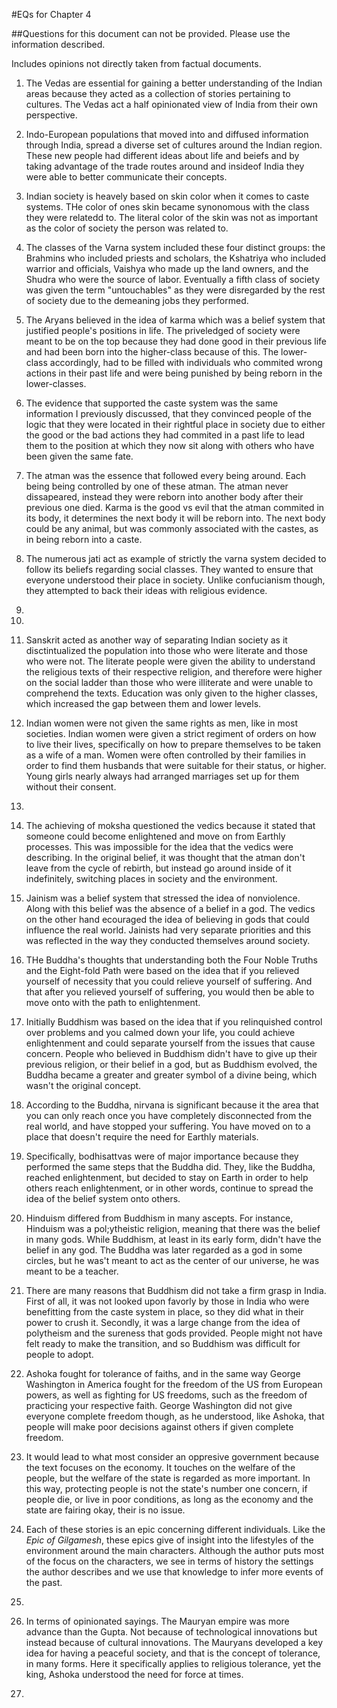 #EQs for Chapter 4

##Questions for this document can not be provided. Please use the information described. 

Includes opinions not directly taken from factual documents. 

1. The Vedas are essential for gaining a better understanding of the Indian areas because they acted as a collection of stories pertaining to cultures. The Vedas act a half opinionated view of India from their own perspective. 

2. Indo-European populations that moved into and diffused information through India, spread a diverse set of cultures around the Indian region. These new people had different ideas about life and beiefs and by taking advantage of the trade routes around and insideof India they were able to better communicate their concepts. 

3. Indian society is heavely based on skin color when it comes to caste systems. THe color of ones skin became synonomous with the class they were relatedd to. The literal color of the skin was not as important as the color of society the person was related to. 

4. The classes of the Varna system included these four distinct groups: the Brahmins who included priests and scholars, the Kshatriya who included warrior and officials, Vaishya who made up the land owners, and the Shudra who were the source of labor. Eventually a fifth class of society was given the term "untouchables" as they were disregarded by the rest of society due to the demeaning jobs they performed. 

5. The Aryans believed in the idea of karma which was a belief system that justified people's positions in life. The priveledged of society were meant to be on the top because they had done good in their previous life and had been born into the higher-class because of this. The lower-class accordingly, had to be filled with individuals who commited wrong actions in their past life and were being punished by being reborn in the lower-classes. 

6. The evidence that supported the caste system was the same information I previously discussed, that they convinced people of the logic that they were located in their rightful place in society due to either the good or the bad actions they had commited in a past life to lead them to the position at which they now sit along with others who have been given the same fate. 

7. The atman was the essence that followed every being around. Each being being controlled by one of these atman. The atman never dissapeared, instead they were reborn into another body after their previous one died. Karma is the good vs evil that the atman commited in its body, it determines the next body it will be reborn into. The next body could be any animal, but was commonly associated with the castes, as in being reborn into a caste. 

8. The numerous jati act as example of strictly the varna system decided to follow its beliefs regarding social classes. They wanted to ensure that everyone understood their place in society. Unlike confucianism though, they attempted to back their ideas with religious evidence. 

9. 

10. 

11. Sanskrit acted as another way of separating Indian society as it disctintualized the population into those who were literate and those who were not. The literate people were given the ability to understand the religious texts of their respective religion, and therefore were higher on the social ladder than those who were illiterate and were unable to comprehend the texts. Education was only given to the higher classes, which increased the gap between them and lower levels. 

12. Indian women were not given the same rights as men, like in most societies. Indian women were given a strict regiment of orders on how to live their lives, specifically on how to prepare themselves to be taken as a wife of a man. Women were often controlled by their families in order to find them husbands that were suitable for their status, or higher. Young girls nearly always had arranged marriages set up for them without their consent. 

13. 

14. The achieving of moksha questioned the vedics because it stated that someone could become enlightened and move on from Earthly processes. This was impossible for the idea that the vedics were describing. In the original belief, it was thought that the atman don't leave from the cycle of rebirth, but instead go around inside of it indefinitely, switching places in society and the environment. 

15. Jainism was a belief system that stressed the idea of nonviolence. Along with this belief was the absence of a belief in a god. The vedics on the other hand ecouraged the idea of believing in gods that could influence the real world. Jainists had very separate priorities and this was reflected in the way they conducted themselves around society. 

16. THe Buddha's thoughts that understanding both the Four Noble Truths and the Eight-fold Path were based on the idea that if you relieved yourself of necessity that you could relieve yourself of suffering. And that after you relieved yourself of suffering, you would then be able to move onto with the path to enlightenment. 

17. Initially Buddhism was based on the idea that if you relinquished control over problems and you calmed down your life, you could achieve enlightenment and could separate yourself from the issues that cause concern. People who believed in Buddhism didn't have to give up their previous religion, or their belief in a god, but as Buddhism evolved, the Buddha became a greater and greater symbol of a divine being, which wasn't the original concept. 

18. According to the Buddha, nirvana is significant because it the area that you can only reach once you have completely disconnected from the real world, and have stopped your suffering. You have moved on to a place that doesn't require the need for Earthly materials. 

19. Specifically, bodhisattvas were of major importance because they performed the same steps that the Buddha did. They, like the Buddha, reached enlightenment, but decided to stay on Earth in order to help others reach enlightenment, or in other words, continue to spread the idea of the belief system onto others. 

20. Hinduism differed from Buddhism in many ascepts. For instance, Hinduism was a pol;ytheistic religion, meaning that there was the belief in many gods. While Buddhism, at least in its early form, didn't have the belief in any god. The Buddha was later regarded as a god in some circles, but he was't meant to act as the center of our universe, he was meant to be a teacher. 

21. There are many reasons that Buddhism did not take a firm grasp in India. First of all, it was not looked upon favorly by those in India who were benefitting from the caste system in place, so they did what in their power to crush it. Secondly, it was a large change from the idea of polytheism and the sureness that gods provided. People might not have felt ready to make the transition, and so Buddhism was difficult for people to adopt. 

22. Ashoka fought for tolerance of faiths, and in the same way George Washington in America fought for the freedom of the US from European powers, as well as fighting for US freedoms, such as the freedom of practicing your respective faith. George Washington did not give everyone complete freedom though, as he understood, like Ashoka, that people will make poor decisions against others if given complete freedom. 

23. It would lead to what most consider an oppresive government because the text focuses on the economy. It touches on the welfare of the people, but the welfare of the state is regarded as more important. In this way, protecting people is not the state's number one concern, if people die, or live in poor conditions, as long as the economy and the state are fairing okay, their is no issue. 

24. Each of these stories is an epic concerning different individuals. Like the *Epic of Gilgamesh*, these epics give of insight into the lifestyles of the environment around the main characters. Although the author puts most of the focus on the characters, we see in terms of history the settings the author describes and we use that knowledge to infer more events of the past. 

25. 

26. In terms of opinionated sayings. The Mauryan empire was more advance than the Gupta. Not because of technological innovations but instead because of cultural innovations. The Mauryans developed a key idea for having a peaceful society, and that is the concept of tolerance, in many forms. Here it specifically applies to religious tolerance, yet the king, Ashoka understood the need for force at times. 

27. 